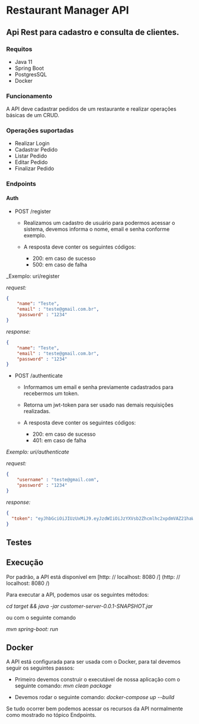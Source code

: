 # Restaurant Manager API 

## Api Rest para cadastro e consulta de clientes.

### Requitos

- Java 11
- Spring Boot
- PostgresSQL
- Docker

### Funcionamento

A API deve cadastrar pedidos de um restaurante e realizar operações básicas de um CRUD.

### Operações suportadas

- Realizar Login
- Cadastrar Pedido
- Listar Pedido
- Editar Pedido
- Finalizar Pedido

### Endpoints

#### Auth

- POST /register

    - Realizamos um cadastro de usuário para podermos acessar o sistema, devemos informa o nome, email e senha conforme exemplo.
    - A resposta deve conter os seguintes códigos:

      - 200: em caso de sucesso
      - 500: em caso de falha

_Exemplo: uri/register

_request:_

```json
{
	"name": "Teste",
	"email" : "teste@gmail.com.br",
	"password" : "1234"	
}
```

_response:_

```json
{
	"name": "Teste",
	"email" : "teste@gmail.com.br",
	"password" : "1234"	
}
```

- POST /authenticate

    - Informamos um email e senha previamente cadastrados para recebermos um token.
    - Retorna um jwt-token para ser usado nas demais requisições realizadas.
    - A resposta deve conter os seguintes códigos:

      - 200: em caso de sucesso
      - 401: em caso de falha

_Exemplo: uri/authenticate_

_request:_

```json
{
	"username" : "teste@gmail.com",
	"password" : "1234"
}
```

_response:_

```json
{
  "token": "eyJhbGciOiJIUzUxMiJ9.eyJzdWIiOiJzYXVsb2Zhcmlhc2xpdmVAZ21haWwuY29tIiwiZXhwIjoxNjA1MzE1MDY1LCJpYXQiOjE2MDUyOTcwNjV9.h7NWHegURC0zIfIp9cZIMeSTtSQSQk0RWu0_AmnK1f7TEzSqdtrc5uGxsoGGxBcbBNig81F08VZ6_KkMgoFXUQ"
}
```

## Testes

## Execução

Por padrão, a API está disponível em [http: // localhost: 8080 /] (http: // localhost: 8080 /)

Para executar a API, podemos usar os seguintes métodos:

_cd target && java -jar customer-server-0.0.1-SNAPSHOT.jar_

ou com o seguinte comando

_mvn spring-boot: run_

## Docker

A API está configurada para ser usada com o Docker, para tal devemos seguir os seguintes passos:

* Primeiro devemos construir o executável de nossa aplicação com o seguinte comando: _mvn clean package_

* Devemos rodar o seguinte comando: _docker-compose up --build_

Se tudo ocorrer bem podemos acessar os recursos da API normalmente como mostrado no tópico Endpoints.
```
